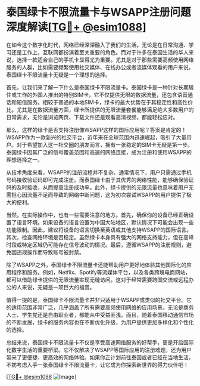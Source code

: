 # 泰国绿卡不限流量卡与WSAPP注册问题深度解读[[TG💪+ @esim1088](https://t.me/s/esim1088)]

在如今这个数字化时代，网络已经深深融入了我们的生活。无论是在日常沟通、学习还是工作上，互联网都扮演着至关重要的角色。而对于许多在泰国生活的华人来说，选择一款适合自己的手机卡显得尤为重要。尤其是对于那些需要高频使用网络服务的人群，比如需要频繁使用社交媒体、在线办公或者流媒体观看的用户来说，泰国绿卡不限流量卡无疑是一个理想的选择。

首先，让我们来了解一下什么是泰国绿卡不限流量卡。泰国绿卡是一种针对长期居住或工作的外国人推出的特别SIM卡，它不仅提供无限的数据流量，还包含语音通话和短信服务。相较于普通的本地SIM卡，绿卡的最大优势在于其稳定性和高性价比。尤其是在数据流量方面，绿卡所提供的无限流量套餐能够满足绝大多数用户的日常需求，无论是浏览网页、下载文件还是观看高清视频，都能轻松应对。

那么，这样的绿卡是否支持注册像WSAPP这样的国际应用呢？答案是肯定的！WSAPP作为一款新兴的社交平台，近年来在全球范围内迅速崛起，吸引了大量用户。对于希望加入这一社交圈的朋友而言，拥有一张稳定的SIM卡无疑是第一步。泰国绿卡因其广泛的信号覆盖范围和高速的网络连接，成为注册和使用WSAPP的理想选择之一。

从技术角度来看，WSAPP的注册流程并不复杂。通常情况下，用户只需通过手机号码接收验证码即可完成注册。而泰国绿卡由于其优秀的网络性能，能够确保验证码的及时接收，从而提高注册成功率。此外，绿卡提供的无限流量也意味着用户无需担心因流量不足而导致的网络中断问题，这为初次尝试WSAPP的用户提供了极大的便利。

当然，在实际操作中，也有一些需要注意的地方。首先，确保你的设备已经正确设置了语言环境。如果设备的语言设置为中国大陆地区，默认情况下可能会出现一些功能限制。因此，建议将设备的语言切换至英语或其他支持WSAPP的国际语言。其次，检查网络环境是否稳定。虽然绿卡本身具有强大的网络支持能力，但在高峰时段或特定区域仍可能存在信号波动的情况。最后，遵循WSAPP的注册规则，避免因违规操作而导致账号被封禁。

除了WSAPP之外，泰国绿卡不限流量卡还能帮助用户更好地体验其他国际化的应用程序和服务。例如，Netflix、Spotify等流媒体平台，以及各类跨境电商网站，都可以借助绿卡提供的无限流量实现无缝访问。这对于经常需要跨国交流或远程办公的人来说，无疑是一项巨大的福音。

值得一提的是，泰国绿卡不限流量卡并非只适用于WSAPP或类似的社交平台。它的适用范围非常广泛，几乎涵盖了所有需要高频使用网络的应用场景。无论是商务人士、学生党还是自由职业者，都能从中受益匪浅。而且，随着泰国移动通信市场的不断发展，绿卡的服务内容也在不断优化升级，为用户提供更加多样化和个性化的选择。

总结来说，泰国绿卡不限流量卡不仅是享受高速网络服务的好帮手，更是开启国际化数字生活的重要桥梁。它不仅解决了WSAPP等国际应用的注册难题，还为用户带来了更便捷、更高效的网络体验。如果你正计划前往泰国或者已经在当地生活，不妨考虑入手一张泰国绿卡不限流量卡，让它成为你探索新世界的得力伙伴吧！

[[TG💪+ @esim1088](https://t.me/s/esim1088) ![Image](https://i.postimg.cc/4NQfJmqS/Snipaste-2025-05-13-00-14-12.png)]